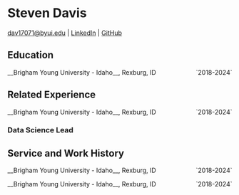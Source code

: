 
# Steven Davis


<div id="webaddress">
<a href="dav17071@byui.edu">dav17071@byui.edu</a>
| <a href="https://www.linkedin.com/in/steven-ea-davis/">LinkedIn</a>
| <a href="https://github.com/StevenEAdavis">GitHub</a>
</div>

<!-- https://www.monique.tech/the-art-of-markdown -->

## Education

<p style="text-align:left;">
    __Brigham Young University - Idaho__, Rexburg, ID 
    <span style="float:right;">
        `2018-2024`
    </span>
</p>




## Related Experience

<p style="text-align:left;">
    __Brigham Young University - Idaho__, Rexburg, ID 
    <span style="float:right;">
        `2018-2024`
    </span>
</p>


### Data Science Lead


## Service and Work History

<p style="text-align:left;">
    __Brigham Young University - Idaho__, Rexburg, ID 
    <span style="float:right;">
        `2018-2024`
    </span>
</p>

<p style="text-align:left;">
    __Brigham Young University - Idaho__, Rexburg, ID 
    <span style="float:right;">
        `2018-2024`
    </span>
</p>


<!-- ### Footer

Last updated: May 2013 -->


